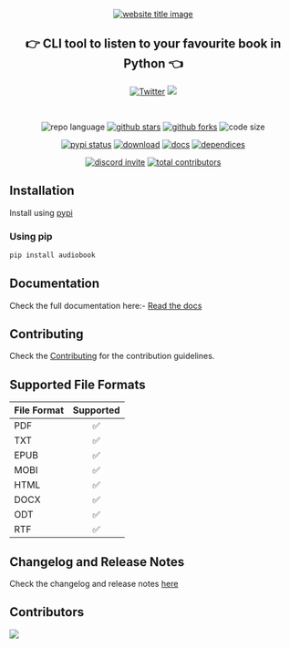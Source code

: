 <p align="center">
  <a href="https://py-contributors.github.io/audiobook/"><img src="https://capsule-render.vercel.app/api?type=rect&color=009ACD&height=100&section=header&text=audioBook&fontSize=80%&fontColor=ffffff" alt="website title image"></a>
  <h2 align="center">👉 CLI tool to listen to your favourite book in Python 👈</h2>
</p>

<p align="center">
    <a href="https://twitter.com/pycontributors"><img src="https://img.shields.io/twitter/follow/pycontributors?style=social" alt="Twitter" /></a>
    <a href="https://github.com/codeperfectplus?tab=followers"><img src="https://img.shields.io/github/followers/codeperfectplus.svg?style=social&label=Follow&maxAge=2592000"/></a>
</p>
</br>

<p align="center">
<img src="https://img.shields.io/badge/Python-3.8.5-lightgrey?style=for-the-badge" alt="repo language">
<a href="https://github.com/py-contributors/audiobook/stargazers"><img src="https://img.shields.io/github/stars/py-contributors/audiobook?style=for-the-badge" alt="github stars"></a>
<a href="https://github.com/py-contributors/audiobook/network/members"><img src="https://img.shields.io/github/forks/py-contributors/audiobook?style=for-the-badge" alt="github forks"></a>
<img src="https://img.shields.io/github/languages/code-size/py-contributors/audiobook?style=for-the-badge" alt="code size">
  </p>
  <p align="center">
<a href="https://pypi.org/project/audiobook/"><img src="https://img.shields.io/pypi/status/audiobook.svg?style=for-the-badge" alt="pypi status"></a>
<a href="https://pypi.org/project/audiobook/"><img src="https://img.shields.io/pypi/dm/audiobook?style=for-the-badge" alt="download"></a>
<a href="https://pypi.org/project/audiobook/"><img src="https://img.shields.io/readthedocs/audiobook?style=for-the-badge" alt="docs"></a>
<a href="https://pypi.org/project/audiobook/"><img src="https://img.shields.io/librariesio/release/pypi/audiobook?style=for-the-badge" alt="dependices"></a>
</p>
<p align="center">
<a href="https://discord.gg/JfbK3bS"><img src="https://img.shields.io/discord/758030555005714512.svg?label=Discord&logo=Discord&colorB=7289da&style=for-the-badge" alt="discord invite"></a>
<a href="https://api.github.com/repos/py-contributors/audiobook/contributors"><img src="https://img.shields.io/github/contributors/py-contributors/audiobook?style=for-the-badge" alt="total contributors"></a>
</p>

## Installation

Install using [pypi](https://pypi.org/project/audiobook/)

### Using pip

```cmd
pip install audiobook
```

## Documentation

Check the full documentation here:- [Read the docs](https://pycontributors.readthedocs.io/projects/Audiobook/en/latest/)

## Contributing

Check the [Contributing](https://github.com/Py-Contributors/AudioBook/blob/dev/CONTRIBUTING.md) for the contribution guidelines.

## Supported File Formats

| File Format | Supported |
| :--- | :---: |
| PDF | ✅ |
| TXT | ✅ |
| EPUB | ✅ |
| MOBI | ✅ |
| HTML | ✅ |
| DOCX | ✅ |
| ODT | ✅ |
| RTF | ✅ |

## Changelog and Release Notes

Check the changelog and release notes [here](/CHANGELOG.md)

## Contributors

<a href="https://github.com/Py-Contributors/audiobook/graphs/contributors">
  <img src="https://contrib.rocks/image?repo=Py-Contributors/audiobook"/>
</a>
